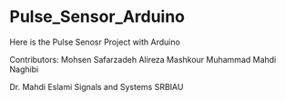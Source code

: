 # Pulse_Sensor_Arduino

Here is the Pulse Senosr Project with Arduino

Contributors:
Mohsen Safarzadeh
Alireza Mashkour
Muhammad Mahdi Naghibi

Dr. Mahdi Eslami
Signals and Systems
SRBIAU

